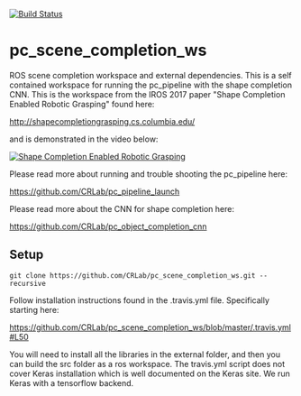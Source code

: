 [![Build Status](https://travis-ci.org/CRLab/pc_scene_completion_ws.svg?branch=master)](https://travis-ci.org/CRLab/pc_scene_completion_ws)

# pc_scene_completion_ws
ROS scene completion workspace and external dependencies. This is a self contained workspace for running the pc_pipeline with the shape completion CNN. This is the workspace from the IROS 2017 paper "Shape Completion Enabled Robotic Grasping" found here:

http://shapecompletiongrasping.cs.columbia.edu/ 

and is demonstrated in the video below:

[![Shape Completion Enabled Robotic Grasping](https://img.youtube.com/vi/Dxd0ItPhh7c/0.jpg)](https://www.youtube.com/watch?v=Dxd0ItPhh7c "Shape Completion Enabled Robotic Grasping")


Please read more about running and trouble shooting the pc_pipeline here:

https://github.com/CRLab/pc_pipeline_launch


Please read more about the CNN for shape completion here:

https://github.com/CRLab/pc_object_completion_cnn

## Setup
```
git clone https://github.com/CRLab/pc_scene_completion_ws.git --recursive
```

Follow installation instructions found in the .travis.yml file. Specifically starting here:

https://github.com/CRLab/pc_scene_completion_ws/blob/master/.travis.yml#L50

You will need to install all the libraries in the external folder, and then you can build the src folder as a ros workspace. The travis.yml script does not cover Keras installation which is well documented on the Keras site.  We run Keras with a tensorflow backend. 
